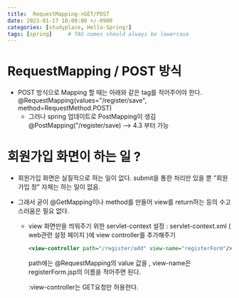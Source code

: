 ```yaml
---
title:  RequestMapping->GET/POST
date: 2023-01-17 18:09:00 +/-0900
categories: [studyplace, Hello-Spring!]
tags: [spring]     # TAG names should always be lowercase
---
```



# RequestMapping / POST 방식

- POST 방식으로 Mapping 할 때는  아래와 같은 tag를 적어주어야 한다.
    @RequestMapping(values="/register/save", method=RequestMethod.POST)
    - 그러나 spring 업데이트로 PostMapping이 생김
        @PostMapping("/register/save) --> 4.3 부터 가능

# 회원가입 화면이 하는 일 ?

- 회원가입 화면은 실질적으로 하는 일이 없다.  submit을 통한 처리만 있을 뿐 "회원 가입 창" 자체는 하는 일이 없음.
- 그래서 굳이 @GetMapping이나 method를 만들어 view를 return하는 등의 수고스러움은 필요 없다.

    - view 화면만을 띄워주기 위한 servlet-context 설정
        : servlet-context.xml ( web관련 설정 페이지 )에 view controller를 추가해주기

        ```xml
        <view-controller path="/register/add" view-name="registerForm"/>
        ```

        path에는 @RequestMapping의 value 값을 , view-name은 registerForm.jsp의 이름을 적어주면 된다. 

        :view-controller는 GET요청만 허용한다.